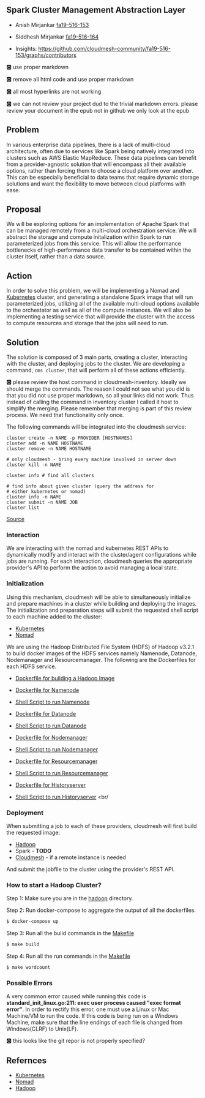 ## Spark Cluster Management Abstraction Layer

* Anish Mirjankar [fa19-516-153](https://github.com/cloudmesh-community/fa19-516-153)  
* Siddhesh Mirjankar [fa19-516-164](https://github.com/cloudmesh-community/fa19-516-164)

* Insights: <https://github.com/cloudmesh-community/fa19-516-153/graphs/contributors>


:o2: use proper markdown

:o2: remove all html code and use proper markdown

:o2: all most hyperlinks are not working

:o2: we can not review your project dud to the trivial markdown errors.
please review your document in the epub not in github we only look at
the epub

## Problem

In various enterprise data pipelines, there is a lack of multi-cloud
architecture, often due to services like Spark being natively integrated
into clusters such as AWS Elastic MapReduce.  These data pipelines can
benefit from a provider-agnostic solution that will encompass all their
available options, rather than forcing them to choose a cloud platform
over another.  This can be especially beneficial to data teams that
require dynamic storage solutions and want the flexibility to move
between cloud platforms with ease.
      

## Proposal

We will be exploring options for an implementation of Apache Spark that
can be managed remotely from a multi-cloud orchestration service.  We
will abstract the storage and compute initalization within Spark to run
parameterized jobs from this service.  This will allow the performance
bottlenecks of high-performance data transfer to be contained within the
cluster itself, rather than a data source.


## Action

In order to solve this problem, we will be implementing a Nomad and
[Kubernetes](https://github.com/cloudmesh-community/fa19-516-153/tree/master/project/cloudmesh/images/kubernetes/Kubernetes.md)
cluster, and generating a standalone Spark image that will run
parameterized jobs, utilizing all of the available multi-cloud options
available to the orchestator as well as all of the compute instances. 
We will also be implementing a testing service that will provide the
cluster with the access to compute resources and storage that the jobs
will need to run.


## Solution

The solution is composed of 3 main parts, creating a cluster,
interacting with the cluster, and deploying jobs to the cluster. We are
developing a command, `cms cluster`, that will perform all of these
actions efficiently.

:o2: please review the host command in cloudmesh-inventory. Ideally we
should merge the commands. The reason I could not see what you did is
that you did not use proper markdown, so all your links did not work.
Thus instead of calling the command in inventory cluster I called it
host to simplify the merging. Please remember that merging is part of
this review process. We need that functionality only once.

The following commands will be integrated into the cloudmesh service:

```
cluster create -n NAME -p PROVIDER [HOSTNAMES]
cluster add -n NAME HOSTNAME
cluster remove -n NAME HOSTNAME

# only cloudmesh - bring every machine involved in server down
cluster kill -n NAME 

cluster info # find all clusters

# find info about given cluster (query the address for 
# either kubernetes or nomad)
cluster info -n NAME 
cluster submit -n NAME JOB
cluster list
```

[Source](https://github.com/cloudmesh-community/fa19-516-153/tree/master/project/cloudmesh/cluster/command/cluster.py)


### Interaction

We are interacting with the nomad and kubernetes REST APIs to
dynamically modify and interact with the cluster/agent configurations
while jobs are running.  For each interaction, cloudmesh queries the
appropriate provider's API to perform the action to avoid managing a
local state.


### Initialization

Using this mechanism, cloudmesh will be able to simultaneously
initialize and prepare machines in a cluster while building and
deploying the images. The initialization and preparation steps will
submit the requested shell script to each machine added to the cluster:

* [Kubernetes](https://github.com/cloudmesh-community/fa19-516-153/tree/master/project/cloudmesh/images/kubernetes/build.sh)
* [Nomad](https://github.com/cloudmesh-community/fa19-516-153/tree/master/project/cloudmesh/images/nomad/build.sh)

We are using the Hadoop Distributed File System (HDFS) of Hadoop v3.2.1
to build docker images of the HDFS services namely Namenode, Datanode,
Nodemanager and Resourcemanager. The following are the Dockerfiles for
each HDFS service.

* [Dockerfile for building a Hadoop Image](https://github.com/cloudmesh-community/fa19-516-153/tree/master/project/cloudmesh/images/hadoop/Dockerfile) <br/>

* [Dockerfile for Namenode](https://github.com/cloudmesh-community/fa19-516-153/tree/master/project/cloudmesh/images/hadoop/namenode/Dockerfile) <br/>
* [Shell Script to run Namenode](https://github.com/cloudmesh-community/fa19-516-153/tree/master/project/cloudmesh/images/hadoop/namenode/run.sh) <br/>

* [Dockerfile for Datanode](https://github.com/cloudmesh-community/fa19-516-153/tree/master/project/cloudmesh/images/hadoop/datanode/Dockerfile) <br/>
* [Shell Script to run Datanode](https://github.com/cloudmesh-community/fa19-516-153/tree/master/project/cloudmesh/images/hadoop/datanode/run.sh) <br/>

* [Dockerfile for Nodemanager](https://github.com/cloudmesh-community/fa19-516-153/tree/master/project/cloudmesh/images/hadoop/nodemanager/Dockerfile) <br/>
* [Shell Script to run Nodemanager](https://github.com/cloudmesh-community/fa19-516-153/tree/master/project/cloudmesh/images/hadoop/nodemanager/run.sh) <br/>

* [Dockerfile for Resourcemanager](https://github.com/cloudmesh-community/fa19-516-153/tree/master/project/cloudmesh/images/hadoop/resourcemanager/Dockerfile) <br/>
* [Shell Script to run Resourcemanager](https://github.com/cloudmesh-community/fa19-516-153/tree/master/project/cloudmesh/images/hadoop/resourcemanager/run.sh) <br/>

* [Dockerfile for Historyserver](https://github.com/cloudmesh-community/fa19-516-153/tree/master/project/cloudmesh/images/hadoop/historyserver/Dockerfile) <br/>
* [Shell Script to run Historyserver](https://github.com/cloudmesh-community/fa19-516-153/tree/master/project/cloudmesh/images/hadoop/historyserver/run.sh) <br/

### Deployment

When submitting a job to each of these providers, cloudmesh will first
build the requested image:

* [Hadoop](https://github.com/cloudmesh-community/fa19-516-153/tree/master/project/cloudmesh/images/hadoop/Dockerfile)
* Spark - __TODO__
* [Cloudmesh](https://github.com/cloudmesh-community/fa19-516-153/tree/master/project/cloudmesh/images/cloudmesh/Dockerfile) - if a remote instance is needed

And submit the jobfile to the cluster using the provider's REST API.


### How to start a Hadoop Cluster?

Step 1: Make sure you are in the
[hadoop](https://github.com/cloudmesh-community/fa19-516-153/tree/master/project/cloudmesh/images/kubernetes/Hadoop)
directory. 

Step 2: Run docker-compose to aggregate the output of all the
dockerfiles.

```bash
$ docker-compose up
```

Step 3: Run all the build commands in the
[Makefile](https://github.com/cloudmesh-community/fa19-516-153/tree/master/project/cloudmesh/images/kubernetes/Hadoop/Makefile)

```bash
$ make build
```

Step 4: Run all the run commands in the [Makefile](https://github.com/cloudmesh-community/fa19-516-153/tree/master/project/cloudmesh/images/kubernetes/Hadoop/Makefile)

```bash
$ make wordcount
```

### Possible Errors

A very common error caused while running this code is
**standard_init_linux.go:211: exec user process caused "exec format
error"**. In order to rectify this error, one must use a Linux or Mac
Machine/VM to run the code. If this code is being run on a Windows
Machine, make sure that the line endings of each file is changed from
Windows(CLRF) to Unix(LF).

:o2: this looks like the git repor is not properly specified?


## Refernces

* [Kubernetes](https://kubernetes.io/docs/setup/#production-environment)
* [Nomad](https://www.nomadproject.io/guides/install/production/index.html)
* [Hadoop](https://hadoop.apache.org/docs/stable/hadoop-project-dist/hadoop-common/ClusterSetup.html)
